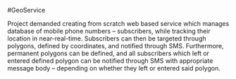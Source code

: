 #GeoService

Project demanded creating from scratch web based service which manages database of mobile phone numbers – subscribers, while tracking their location in near-real-time. Subscribers can then be targeted through polygons, defined by coordinates, and notified through SMS. Furthermore, permanent polygons can be defined, and all subscribers which left or entered defined polygon can be notified through SMS with appropriate message body – depending on whether they left or entered said polygon.